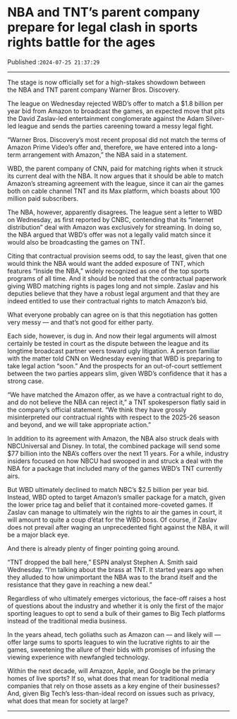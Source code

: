 # NBA and TNT’s parent company prepare for legal clash in sports rights battle for the ages

Published :`2024-07-25 21:37:29`

---

The stage is now officially set for a high-stakes showdown between the NBA and TNT parent company Warner Bros. Discovery.

The league on Wednesday rejected WBD’s offer to match a $1.8 billion per year bid from Amazon to broadcast the games, an expected move that pits the David Zaslav-led entertainment conglomerate against the Adam Silver-led league and sends the parties careening toward a messy legal fight.

“Warner Bros. Discovery’s most recent proposal did not match the terms of Amazon Prime Video’s offer and, therefore, we have entered into a long-term arrangement with Amazon,” the NBA said in a statement.

WBD, the parent company of CNN, paid for matching rights when it struck its current deal with the NBA. It now argues that it should be able to match Amazon’s streaming agreement with the league, since it can air the games both on cable channel TNT and its Max platform, which boasts about 100 million paid subscribers.

The NBA, however, apparently disagrees. The league sent a letter to WBD on Wednesday, as first reported by CNBC, contending that its “internet distribution” deal with Amazon was exclusively for streaming. In doing so, the NBA argued that WBD’s offer was not a legally valid match since it would also be broadcasting the games on TNT.

Citing that contractual provision seems odd, to say the least, given that one would think the NBA would want the added exposure of TNT, which features “Inside the NBA,” widely recognized as one of the top sports programs of all time. And it should be noted that the contractual paperwork giving WBD matching rights is pages long and not simple. Zaslav and his deputies believe that they have a robust legal argument and that they are indeed entitled to use their contractual rights to match Amazon’s bid.

What ev﻿eryone probably can agree on is that this negotiation has gotten very messy — and that’s not good for either party.

Each side, however, is dug in. And now their legal arguments will almost certainly be tested in court as the dispute between the league and its longtime broadcast partner veers toward ugly litigation. A person familiar with the matter told CNN on Wednesday evening that WBD is preparing to take legal action “soon.” And the prospects for an out-of-court settlement between the two parties appears slim, given WBD’s confidence that it has a strong case.

“We have matched the Amazon offer, as we have a contractual right to do, and do not believe the NBA can reject it,” a TNT spokesperson flatly said in the company’s official statement. “We think they have grossly misinterpreted our contractual rights with respect to the 2025-26 season and beyond, and we will take appropriate action.”

In addition to its agreement with Amazon, the NBA also struck deals with NBCUniversal and Disney. In total, the combined package will send some $77 billion into the NBA’s coffers over the next 11 years. For a while, industry insiders focused on how NBCU had swooped in and struck a deal with the NBA for a package that included many of the games WBD’s TNT currently airs.

But WBD ultimately declined to match NBC’s $2.5 billion per year bid. Instead, WBD opted to target Amazon’s smaller package for a match, given the lower price tag and belief that it contained more-coveted games. If Zaslav can manage to ultimately win the rights to air the games in court, it will amount to quite a coup d’état for the WBD boss. Of course, if Zaslav does not prevail after waging an unprecedented fight against the NBA, it will be a major black eye.

And there is already plenty of finger pointing going around.

“TNT dropped the ball here,” ESPN analyst Stephen A. Smith said Wednesday. “I’m talking about the brass at TNT. It started years ago when they alluded to how unimportant the NBA was to the brand itself and the resistance that they gave in reaching a new deal.”

Regardless of who ultimately emerges victorious, the face-off raises a host of questions about the industry and whether it is only the first of the major sporting leagues to opt to send a bulk of their games to Big Tech platforms instead of the traditional media business.

In the years ahead, tech goliaths such as Amazon can — and likely will —﻿ offer large sums to sports leagues to win the lucrative rights to air the games, sweetening the allure of their bids with promises of infusing the viewing experience with newfangled technology.

Within the next decade, will Amazon, Apple, and Google be the primary homes of live sports? If so, what does that mean for traditional media companies that rely on those assets as a key engine of their businesses? And, given Big Tech’s less-than-ideal record on issues such as privacy, what does that mean for society at large?

---

